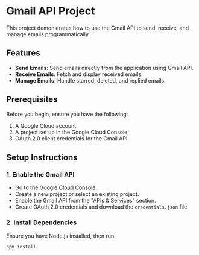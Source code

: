 # Gmail API Project

This project demonstrates how to use the Gmail API to send, receive, and manage emails programmatically.

## Features

- **Send Emails**: Send emails directly from the application using Gmail API.
- **Receive Emails**: Fetch and display received emails.
- **Manage Emails**: Handle starred, deleted, and replied emails.

## Prerequisites

Before you begin, ensure you have the following:

1. A Google Cloud account.
2. A project set up in the Google Cloud Console.
3. OAuth 2.0 client credentials for the Gmail API.

## Setup Instructions

### 1. Enable the Gmail API
- Go to the [Google Cloud Console](https://console.cloud.google.com/).
- Create a new project or select an existing project.
- Enable the Gmail API from the "APIs & Services" section.
- Create OAuth 2.0 credentials and download the `credentials.json` file.

### 2. Install Dependencies
Ensure you have Node.js installed, then run:
```bash
npm install
